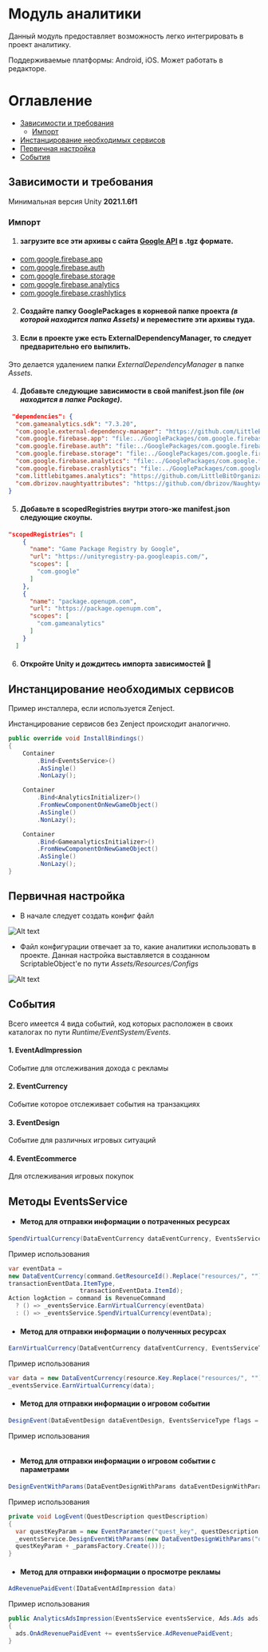 # Модуль аналитики

Данный модуль предоставляет возможность легко интегрировать в проект аналитику.

Поддерживаемые платформы: Android, iOS. Может работать в редакторе. 


# Оглавление

- [Зависимости и требования](#зависимости-и-требования)
  * [Импорт](#импорт)
- [Инстанцирование необходимых сервисов](#инстанцирование-необходимых-сервисов)
- [Первичная настройка](#первичная-настройка)
- [События](#события)

## Зависимости и требования

Минимальная версия Unity <b> 2021.1.6f1 </b>

### Импорт

1. #### загрузите все эти архивы с сайта [Google API](https://developers.google.com/unity/archive#external_dependency_manager_for_unity) в <b>.tgz</b> формате.

* [com.google.firebase.app](https://developers.google.com/unity/archive#firebase_app_core)
* [com.google.firebase.auth](https://developers.google.com/unity/archive#firebase_authentication)
* [com.google.firebase.storage](https://developers.google.com/unity/archive#cloud_storage_for_firebase)
* [com.google.firebase.analytics](https://developers.google.com/unity/archive#google_analytics_for_firebase)
* [com.google.firebase.crashlytics](https://developers.google.com/unity/archive#firebase_crashlytics)

2. #### Создайте папку <b>GooglePackages</b> в корневой папке проекта *(в которой находится папка Assets)* и переместите эти архивы туда.

3. #### Если в проекте уже есть <b>ExternalDependencyManager</b>, то следует предварительно его выпилить.
Это делается удалением папки *ExternalDependencyManager* в папке *Assets*.

4. #### Добавьте следующие зависимости в свой manifest.json file *(он находится в папке Package)*.

```json 
 "dependencies": {
  "com.gameanalytics.sdk": "7.3.20",
  "com.google.external-dependency-manager": "https://github.com/LittleBitOrganization/evolution-engine-google-version-handler.git#1.2.171",
  "com.google.firebase.app": "file:../GooglePackages/com.google.firebase.app-9.0.0.tgz",
  "com.google.firebase.auth": "file:../GooglePackages/com.google.firebase.auth-9.0.0.tgz",
  "com.google.firebase.storage": "file:../GooglePackages/com.google.firebase.storage-9.0.0.tgz",
  "com.google.firebase.analytics": "file:../GooglePackages/com.google.firebase.analytics-9.0.0.tgz",
  "com.google.firebase.crashlytics": "file:../GooglePackages/com.google.firebase.crashlytics-9.0.0.tgz",
  "com.littlebitgames.analytics": "https://github.com/LittleBitOrganization/evolution-engine-analytics.git#1.0.0",
  "com.dbrizov.naughtyattributes": "https://github.com/dbrizov/NaughtyAttributes.git#upm"
}
```

5. #### Добавьте в scopedRegistries внутри этого-же manifest.json следующие скоупы.
```json
"scopedRegistries": [
    {
      "name": "Game Package Registry by Google", 
      "url": "https://unityregistry-pa.googleapis.com/", 
      "scopes": [ 
        "com.google" 
      ]
    },
    {
      "name": "package.openupm.com",
      "url": "https://package.openupm.com",
      "scopes": [
        "com.gameanalytics"
      ]
    }
  ]
```
6. #### Откройте Unity и дождитесь импорта зависимостей :raised_hands:

## Инстанцирование необходимых сервисов
</b> Пример инсталлера, если используется Zenject</b>.

Инстанцирование сервисов без Zenject происходит аналогично.

```c#
public override void InstallBindings()
{
    Container
        .Bind<EventsService>()
        .AsSingle()
        .NonLazy(); 

    Container
        .Bind<AnalyticsInitializer>()
        .FromNewComponentOnNewGameObject()
        .AsSingle()
        .NonLazy();

    Container
        .Bind<GameanalyticsInitializer>()
        .FromNewComponentOnNewGameObject()
        .AsSingle()
        .NonLazy();
}  
```
## Первичная настройка

- В начале следует создать конфиг файл 


![Alt text](https://github.com/LittleBitOrganization/documentation-resources/blob/master/evolution-engine-analytics/documentation-images/1.jpg)

- Файл конфигурации отвечает за то, какие аналитики использовать в проекте. Данная настройка выставляется в созданном ScriptableObject'e по пути *Assets/Resources/Configs*

![Alt text](https://github.com/LittleBitOrganization/documentation-resources/blob/master/evolution-engine-analytics/documentation-images/2.jpg)


## События

Всего имеется 4 вида событий, код которых расположен в своих каталогах по пути *Runtime/EventSystem/Events*.

#### 1. EventAdImpression
Событие для отслеживания дохода с рекламы

#### 2. EventCurrency
Событие которое отслеживает события на транзакциях

#### 3. EventDesign
Событие для различных игровых ситуаций

#### 4. EventEcommerce
Для отслеживания игровых покупок


## Методы EventsService
- #### Метод для отправки информации о потраченных ресурсах
```c# 
SpendVirtualCurrency(DataEventCurrency dataEventCurrency, EventsServiceType flags = EventsServiceType.Everything) 
```
Пример использования
```c#
var eventData =
new DataEventCurrency(command.GetResourceId().Replace("resources/", ""), command.GetValue(),
transactionEventData.ItemType,
                    transactionEventData.ItemId);
Action logAction = command is RevenueCommand
  ? () => _eventsService.EarnVirtualCurrency(eventData)
  : () => _eventsService.SpendVirtualCurrency(eventData);
```


- #### Метод для отправки информации о полученных ресурсах
```c# 
EarnVirtualCurrency(DataEventCurrency dataEventCurrency, EventsServiceType flags = EventsServiceType.Everything)
```
Пример использования
```c#
var data = new DataEventCurrency(resource.Key.Replace("resources/", ""), resource.Value, "OnlineIncome", "all_islands");
_eventsService.EarnVirtualCurrency(data);
```


- #### Метод для отправки информации о игровом событии
```c#
DesignEvent(DataEventDesign dataEventDesign, EventsServiceType flags = EventsServiceType.Everything) 
```
Пример использования
```c#
```

- #### Метод для отправки информации о игровом событии с параметрами
```c# 
DesignEventWithParams(DataEventDesignWithParams dataEventDesignWithParams, EventsServiceType flags = EventsServiceType.Everything) 
```
Пример использования
```c#
private void LogEvent(QuestDescription questDescription)
{
  var questKeyParam = new EventParameter("quest_key", questDescription.Key);
  _eventsService.DesignEventWithParams(new DataEventDesignWithParams("quest_completed",
  questKeyParam + _paramsFactory.Create()));
}
```


- #### Метод для отправки информации о просмотре рекламы
```c# 
AdRevenuePaidEvent(IDataEventAdImpression data) 
```
 Пример использования
```c#
public AnalyticsAdsImpression(EventsService eventsService, Ads.Ads ads)
{
  ads.OnAdRevenuePaidEvent += eventsService.AdRevenuePaidEvent;
}
```
 
 
 
 
 





